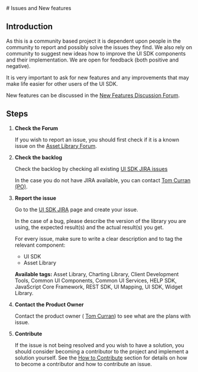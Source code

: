 <head>
    <title>How to Report - Issues and New features</title>
</head>
# Issues and New features

## Introduction

As this is a community based project it is dependent upon people in the community to report and possibly
solve the issues they find.
We also rely on community to suggest new ideas how to improve the UI SDK components and their
implementation.
We are open for feedback (both positive and negative).

It is very important to ask for new features and any improvements that may make life easier for other users
of the UI SDK.

New features can be discussed in the [New Features Discussion Forum](https://confluence-oss.lmera.ericsson.se/display/AL/New+Features+Discussion+Forum).

## Steps

1.  **Check the Forum**

    If you wish to report an issue, you should first check if it is a known issue on the [Asset Library Forum](https://confluence-oss.lmera.ericsson.se/display/AL/Forums).

2.  **Check the backlog**

    Check the backlog by checking all existing [UI SDK JIRA issues](http://jira-oss.lmera.ericsson.se/secure/RapidBoard.jspa?rapidView=1490)

    In the case you do not have JIRA available, you can contact [Tom Curran (PO)](mailto:tom.a.curran@ericsson.com).

3.  **Report the issue**

    Go to the
    [UI SDK JIRA](http://jira-oss.lmera.ericsson.se/secure/RapidBoard.jspa?rapidView=1490)
    page and create your issue.

    In the case of a bug, please describe the version of the library you are using, the expected
    result(s) and the actual result(s) you get.

    For every issue, make sure to write a clear description and to tag the relevant component:

    *   UI SDK
    *   Asset Library

    **Available tags:**
    Asset Library, Charting Library, Client Development Tools, Common UI Components, Common UI
    Services, HELP SDK, JavaScript Core Framework, REST SDK, UI Mapping, UI SDK, Widget Library.

4.  **Contact the Product Owner**

    Contact the product owner (
    [Tom Curran](mailto:tom.a.curran@ericsson.com))
    to see what are the plans with issue.

5.  **Contribute**

    If the issue is not being resolved and you wish to have a solution, you should consider becoming a
    contributor to the project and implement a solution yourself. See the
    [How to Contribute](../contribute/index.html)
    section for details on how to become a contributor and how to contribute an issue.